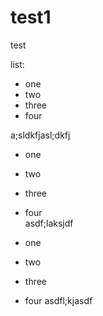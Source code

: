 # test1
test


list:
- one
- two
- three
- four  

a;sldkfjasl;dkfj

- one
- two
- three
- four  
asdf;laksjdf

- one
- two
- three
- four
asdfl;kjasdf
